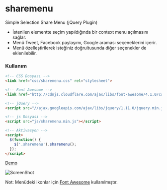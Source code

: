 sharemenu
=========

Simple Selection Share Menu (jQuery Plugin)

* İstenilen elementte seçim yapıldığında bir context menu açılmasını sağlar.
* Menü Tweet, Facebook paylaşımı, Google araması seçeneklerini içerir.
* Menü özelleştirilerek isteğiniz doğrultusunda diğer seçenekler de eklenilebilir.

### Kullanım
```html
<!-- CSS Dosyası -->
<link href="css/sharemenu.css" rel="stylesheet">

<!-- Font Awesome -->
<link href="http://cdnjs.cloudflare.com/ajax/libs/font-awesome/4.1.0/css/font-awesome.css" rel="stylesheet">

<!-- jQuery -->
<script src="//ajax.googleapis.com/ajax/libs/jquery/1.11.0/jquery.min.js"></script>

<!-- js Dosyası -->
<script src="js/sharemenu.min.js"></script>

<!-- Aktivasyon -->
<script>
  $(function() {
    $('.sharemenu').sharemenu();
  });
</script>

```

[Demo](http://beltslib.net/paylasim-menusu.html)

![ScreenShot](http://beltslib.net/inc/images/kullanici/ShareMenu/sharemenu.jpg)

Not: Menüdeki ikonlar için [Font Awesome](http://fontawesome.io/) kullanılmıştır.
